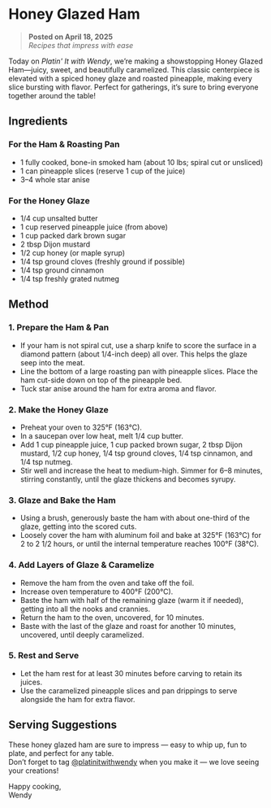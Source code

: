 # Honey Glazed Ham

> **Posted on April 18, 2025**  
> *Recipes that impress with ease*

Today on *Platin' It with Wendy*, we’re making a showstopping Honey Glazed Ham—juicy, sweet, and beautifully caramelized. This classic centerpiece is elevated with a spiced honey glaze and roasted pineapple, making every slice bursting with flavor. Perfect for gatherings, it’s sure to bring everyone together around the table!

## Ingredients

### For the Ham & Roasting Pan
- 1 fully cooked, bone-in smoked ham (about 10 lbs; spiral cut or unsliced)
- 1 can pineapple slices (reserve 1 cup of the juice)
- 3–4 whole star anise

### For the Honey Glaze
- 1/4 cup unsalted butter
- 1 cup reserved pineapple juice (from above)
- 1 cup packed dark brown sugar
- 2 tbsp Dijon mustard
- 1/2 cup honey (or maple syrup)
- 1/4 tsp ground cloves (freshly ground if possible)
- 1/4 tsp ground cinnamon
- 1/4 tsp freshly grated nutmeg

## Method

### 1. Prepare the Ham & Pan
- If your ham is not spiral cut, use a sharp knife to score the surface in a diamond pattern (about 1/4-inch deep) all over. This helps the glaze seep into the meat.
- Line the bottom of a large roasting pan with pineapple slices. Place the ham cut-side down on top of the pineapple bed.
- Tuck star anise around the ham for extra aroma and flavor.

### 2. Make the Honey Glaze
- Preheat your oven to 325°F (163°C).
- In a saucepan over low heat, melt 1/4 cup butter.
- Add 1 cup pineapple juice, 1 cup packed brown sugar, 2 tbsp Dijon mustard, 1/2 cup honey, 1/4 tsp ground cloves, 1/4 tsp cinnamon, and 1/4 tsp nutmeg.
- Stir well and increase the heat to medium-high. Simmer for 6–8 minutes, stirring constantly, until the glaze thickens and becomes syrupy.

### 3. Glaze and Bake the Ham
- Using a brush, generously baste the ham with about one-third of the glaze, getting into the scored cuts.
- Loosely cover the ham with aluminum foil and bake at 325°F (163°C) for 2 to 2 1/2 hours, or until the internal temperature reaches 100°F (38°C).

### 4. Add Layers of Glaze & Caramelize
- Remove the ham from the oven and take off the foil.
- Increase oven temperature to 400°F (200°C).
- Baste the ham with half of the remaining glaze (warm it if needed), getting into all the nooks and crannies.
- Return the ham to the oven, uncovered, for 10 minutes.
- Baste with the last of the glaze and roast for another 10 minutes, uncovered, until deeply caramelized.

### 5. Rest and Serve
- Let the ham rest for at least 30 minutes before carving to retain its juices.
- Use the caramelized pineapple slices and pan drippings to serve alongside the ham for extra flavor.

## Serving Suggestions

These honey glazed ham are sure to impress — easy to whip up, fun to plate, and perfect for any table.  
Don’t forget to tag [@platinitwithwendy](https://www.instagram.com/platinitwithwendy) when you make it — we love seeing your creations!

Happy cooking,  
Wendy